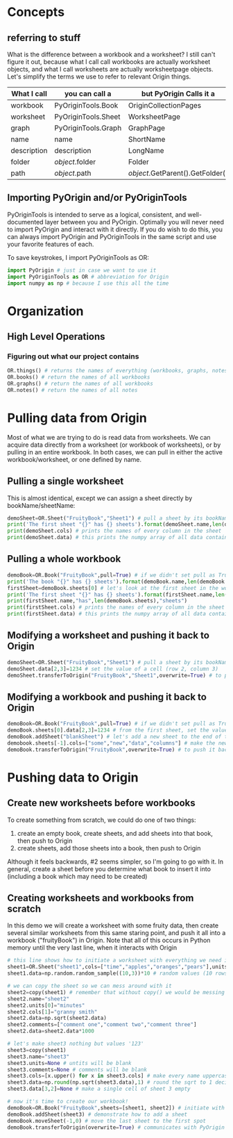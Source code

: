 # Concepts

## referring to stuff
What is the difference between a workbook and a worksheet? I still can't figure it out, because what I call call workbooks are actually worksheet objects, and what I call worksheets are actually worksheetpage objects. Let's simplify the terms we use to refer to relevant Origin things.

|What I call|you can call a|but PyOrigin Calls it a|
|---|---|---|
|workbook|PyOriginTools.Book|OriginCollectionPages|
|worksheet|PyOriginTools.Sheet|WorksheetPage|
|graph|PyOriginTools.Graph|GraphPage|
|name|name|ShortName|
|description|description|LongName|
|folder|_object_.folder|Folder|
|path|_object_.path|_object_.GetParent().GetFolder()|

## Importing PyOrigin and/or PyOriginTools
PyOriginTools is intended to serve as a logical, consistent, and well-documented layer between you and PyOrigin. Optimally you will never need to import PyOrigin and interact with it directly. If you do wish to do this, you can always import PyOrigin and PyOriginTools in the same script and use your favorite features of each. 

To save keystrokes, I import PyOriginTools as OR:
```python
import PyOrigin # just in case we want to use it
import PyOriginTools as OR # abbreviation for Origin
import numpy as np # because I use this all the time
```

# Organization
## High Level Operations
### Figuring out what our project contains
```python
OR.things() # returns the names of everything (workbooks, graphs, notes)
OR.books() # return the names of all workbooks
OR.graphs() # return the names of all workbooks
OR.notes() # return the names of all notes
```

# Pulling data from Origin
Most of what we are trying to do is read data from worksheets. We can acquire data directly from a worksheet (or workbook of worksheets), or by pulling in an entire workbook. In both cases, we can pull in either the active workbook/worksheet, or one defined by name.

## Pulling a single worksheet
This is almost identical, except we can assign a sheet directly by bookName/sheetName:
```python
demoSheet=OR.Sheet("FruityBook","Sheet1") # pull a sheet by its bookName/sheetName
print('The first sheet "{}" has {} sheets').format(demoSheet.name,len(demoSheet.cols))
print(demoSheet.cols) # prints the names of every column in the sheet
print(demoSheet.data) # this prints the numpy array of all data contained within
```

## Pulling a whole workbook
```python
demoBook=OR.Book("FruityBook",pull=True) # if we didn't set pull as True, we would be creating one from scratch
print('The book "{}" has {} sheets').format(demoBook.name,len(demoBook.sheets))
firstSheet=demoBook.sheets[0] # let's look at the first sheet in the workbook
print('The first sheet "{}" has {} sheets').format(firstSheet.name,len(firstSheet.cols))
print(firstSheet.name,"has",len(demoBook.sheets),"sheets")
print(firstSheet.cols) # prints the names of every column in the sheet
print(firstSheet.data) # this prints the numpy array of all data contained within
```

## Modifying a worksheet and pushing it back to Origin
```python
demoSheet=OR.Sheet("FruityBook","Sheet1") # pull a sheet by its bookName/sheetName
demoSheet.data[2,3]=1234 # set the value of a cell (row 2, column 3)
demoSheet.transferToOrigin("FruityBook","Sheet1",overwrite=True) # to push it back into Origin
```

## Modifying a workbook and pushing it back to Origin
```python
demoBook=OR.Book("FruityBook",pull=True) # if we didn't set pull as True, we would be creating one from scratch
demoBook.sheets[0].data[2,3]=1234 # from the first sheet, set the value of a cell (row 2, column 3)
demoBook.addSheet("blankSheet") # let's add a new sheet to the end of the workbook
demobook.sheets[-1].cols=["some","new","data","columns"] # make the new (last) sheet interesting
demoBook.transferToOrigin("FruityBook",overwrite=True) # to push it back into Origin overwriting the original
```

# Pushing data to Origin

## Create new worksheets before workbooks
To create something from scratch, we could do one of two things:
 1. create an empty book, create sheets, and add sheets into that book, then push to Origin
 2. create sheets, add those sheets into a book, then push to Origin
 
Although it feels backwards, #2 seems simpler, so I'm going to go with it. In general, create a sheet before you determine what book to insert it into (including a book which may need to be created)

## Creating worksheets and workbooks from scratch
In this demo we will create a worksheet with some fruity data, then create several similar worksheets from this same staring point, and push it all into a workbook ("fruityBook") in Origin. Note that all of this occurs in Python memory until the very last line, when it interacts with Origin
```python
# this line shows how to initiate a worksheet with everything we need in one line
sheet1=OR.Sheet("sheet1",cols=["time","apples","oranges","pears"],units=["seconds","grams","grams","grams"])
sheet1.data=np.random.random_sample((10,3))*10 # random values (10 rows, 3 columns)

# we can copy the sheet so we can mess around with it
sheet2=copy(sheet1) # remember that without copy() we would be messing with the original
sheet2.name="sheet2"
sheet2.units[0]="minutes"
sheet2.cols[1]="granny smith"
sheet2.data=np.sqrt(sheet2.data)
sheet2.comments=["comment one","comment two","comment three"]
sheet2.data=sheet2.data*1000

# let's make sheet3 nothing but values '123'
sheet3=copy(sheet1)
sheet3.name="sheet3"
sheet3.units=None # untits will be blank
sheet3.comments=None # comments will be blank
sheet3.cols=[x.upper() for x in sheet3.cols] # make every name uppercase
sheet3.data=np.round(np.sqrt(sheet3.data),1) # round the sqrt to 1 decimal place
sheet3.data[3,2]=None # make a single cell of sheet 3 empty

# now it's time to create our workbook!
demoBook=OR.Book("FruityBook",sheets=[sheet1, sheet2]) # initiate with 2 sheets
demoBook.addSheet(sheet3) # demonstrate how to add a sheet
demoBook.moveSheet(-1,0) # move the last sheet to the first spot
demoBook.transferToOrigin(overwrite=True) # communicates with PyOrigin to create/fill this book.
```
